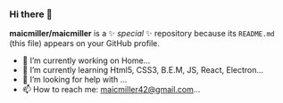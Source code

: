 ### Hi there 👋


**maicmiller/maicmiller** is a ✨ _special_ ✨ repository because its `README.md` (this file) appears on your GitHub profile.

- 🔭 I’m currently working on Home...
- 🌱 I’m currently learning Html5, CSS3, B.E.M, JS, React, Electron...
- 🤔 I’m looking for help with ...
- 📫 How to reach me: maicmiller42@gmail.com...
<!-- - 👯 I’m looking to collaborate on ... -->
<!-- - 💬 Ask me about ... -->
<!-- - 😄 Pronouns: ... -->
<!-- - ⚡ Fun fact: ... -->

